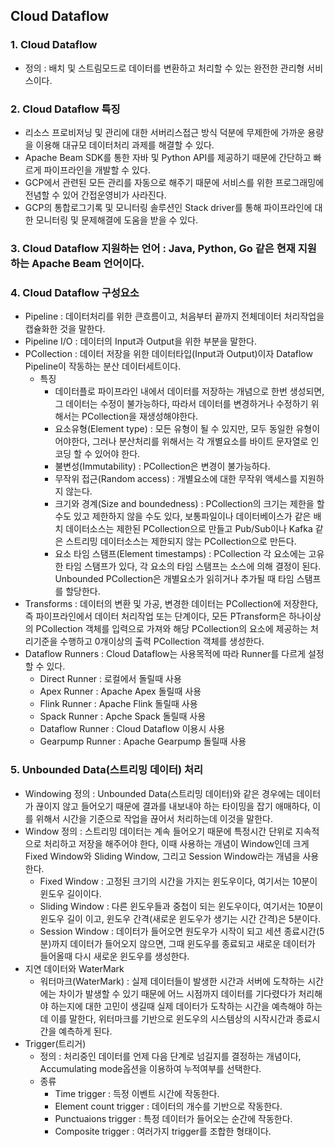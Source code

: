 ## Cloud Dataflow

### 1. Cloud Dataflow
* 정의 : 배치 및 스트림모드로 데이터를 변환하고 처리할 수 있는 완전한 관리형 서비스이다.



### 2. Cloud Dataflow 특징
* 리소스 프로비저닝 및 관리에 대한 서버리스접근 방식 덕분에 무제한에 가까운 용량을 이용해 대규모 데이터처리 과제를 해결할 수 있다.
* Apache Beam SDK를 통한 자바 및 Python API를 제공하기 때문에 간단하고 빠르게 파이프라인을 개발할 수 있다.
* GCP에서 관련된 모든 관리를 자동으로 해주기 때문에 서비스를 위한 프로그래밍에 전념할 수 있어 간접운영비가 사라진다.
* GCP의 통합로그기록 및 모니터링 솔루션인 Stack driver를 통해 파이프라인에 대한 모니터링 및 문제해결에 도움을 받을 수 있다.

### 3. Cloud Dataflow  지원하는 언어 : Java, Python, Go 같은 현재 지원하는 Apache Beam 언어이다.

### 4. Cloud Dataflow 구성요소
* Pipeline : 데이터처리를 위한 큰흐름이고, 처음부터 끝까지 전체데이터 처리작업을 캡슐화한 것을 말한다.
* Pipeline I/O : 데이터의 Input과 Output을 위한 부분을 말한다.
* PCollection : 데이터 저장을 위한 데이터타입(Input과 Output)이자 Dataflow Pipeline이 작동하는 분산 데이터세트이다.
    + 특징
        - 데이터플로 파이프라인 내에서 데이터를 저장하는 개념으로 한번 생성되면, 그 데이터는 수정이 불가능하다, 따라서 데이터를 변경하거나 수정하기 위해서는 PCollection을 재생성해야한다.
        - 요소유형(Element type) : 모든 유형이 될 수 있지만, 모두 동일한 유형이어야한다, 그러나 분산처리를 위해서는 각 개별요소를 바이트 문자열로 인코딩 할 수 있어야 한다.
        - 불변성(Immutability) : PCollection은 변경이 불가능하다.
        - 무작위 접근(Random access) : 개별요소에 대한 무작위 액세스를 지원하지 않는다.
        - 크기와 경계(Size and boundedness) : PCollection의 크기는 제한을 할 수도 있고 제한하지 않을 수도 있다, 보통파일이나 데이터베이스가 같은 배치 데이터소스는 제한된 PCollection으로 만들고 Pub/Sub이나 Kafka 같은 스트리밍 데이터소스는 제한되지 않는 PCollection으로 만든다.
        - 요소 타임 스탬프(Element timestamps) : PCollection 각 요소에는 고유한 타임 스탬프가 있다, 각 요소의 타임 스탬프는 소스에 의해 결정이 된다. Unbounded PCollection은 개별요소가 읽히거나 추가될 때 타임 스탬프를 할당한다.
* Transforms : 데이터의 변환 및 가공, 변경한 데이터는 PCollection에 저장한다, 즉 파이프라인에서 데이터 처리작업 또는 단계이다, 모든 PTransform은 하나이상의 PCollection 객체를 입력으로 가져와 해당 PCollection의 요소에 제공하는 처리기준을 수행하고 0개이상의 출력 PCollection 객체를 생성한다.
* Dataflow Runners : Cloud Dataflow는 사용목적에 따라 Runner를 다르게 설정할 수 있다.
    + Direct Runner : 로컬에서 돌릴때 사용
    + Apex Runner : Apache Apex 돌릴때 사용
    + Flink Runner : Apache Flink 돌릴때 사용
    + Spack Runner : Apche Spack 돌릴때 사용
    + Dataflow Runner : Cloud Dataflow 이용시 사용
    + Gearpump Runner : Apache Gearpump 돌릴때 사용



### 5. Unbounded Data(스트리밍 데이터) 처리
* Windowing 정의 : Unbounded Data(스트리밍 데이터)와 같은 경우에는 데이터가 끊이지 않고 들어오기 때문에 결과를 내보내야 하는 타이밍을 잡기 애매하다, 이를 위해서 시간을 기준으로 작업을 끊어서 처리하는데 이것을 말한다.
* Window 정의 : 스트리밍 데이터는 계속 들어오기 때문에 특정시간 단위로 지속적으로 처리하고 저장을 해주어야 한다, 이때 사용하는 개념이 Window인데 크게 Fixed Window와 Sliding Window, 그리고 Session Window라는 개념을 사용한다.
    + Fixed Window : 고정된 크기의 시간을 가지는 윈도우이다, 여기서는 10분이 윈도우 길이이다.
    + Sliding Window : 다른 윈도우들과 중첩이 되는 윈도우이다, 여기서는 10분이 윈도우 길이 이고, 윈도우 간격(새로운 윈도우가 생기는 시간 간격)은 5분이다.
    + Session Window : 데이터가 들어오면 원도우가 시작이 되고 세션 종료시간(5분)까지 데이터가 들어오지 않으면, 그때 윈도우를 종료되고 새로운 데이터가 들어올때 다시 새로운 윈도우를 생성한다.
* 지연 데이터와 WaterMark
    + 워터마크(WaterMark) : 실제 데이터들이 발생한 시간과 서버에 도착하는 시간에는 차이가 발생할 수 있기 때문에 어느 시점까지 데이터를 기다렸다가 처리해야 하는지에 대한 고민이 생길때 실제 데이터가 도착하는 시간을 예측해야 하는데 이를 말한다, 위터마크를 기반으로 윈도우의 시스템상의 시작시간과 종료시간을 예측하게 된다.
* Trigger(트리거)
    + 정의 : 처리중인 데이터를 언제 다음 단계로 넘길지를 결정하는 개념이다, Accumulating mode옵션을 이용하여 누적여부를 선택한다.
    + 종류
        - Time trigger : 득정 이벤트 시간에 작동한다.
        - Element count trigger : 데이터의 개수를 기반으로 작동한다.
        - Punctuaions trigger : 특정 데이터가 들어오는 순간에 작동한다.
        - Composite trigger : 여러가지 trigger를 조합한 형태이다. 
